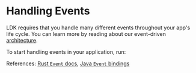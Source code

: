 # Handling Events

LDK requires that you handle many different events throughout your app's life cycle. You can learn more by reading about our event-driven [architecture](/overview/architecture.md).

To start handling events in your application, run:

<CodeSwitcher :languages="{rust:'Rust', kotlin:'Kotlin', swift:'Swift'}">
  <template v-slot:rust>

```rust
use lightning::util::events::{Event};

// In the event handler passed to BackgroundProcessor::start
match event {
  Event::PaymentSent { payment_preimage } => {
    // Handle successful payment
  }
  Event::PaymentFailed { payment_hash, rejected_by_dest } => {
    // Handle failed payment
  }
  Event::FundingGenerationReady { .. } => {
    // Generate the funding transaction for the channel
  }
}
```

  </template>

  <template v-slot:kotlin>
 
  ```java
  import org.ldk.structs.Event

if (event is Event.PaymentSent) {
// Handle successful payment
}

if (event is Event.PaymentFailed) {
// Handle failed payment
}

if (event is Event.FundingGenerationReady) {
// Create a funding tx to be broadcast
}

````

</template>

<template v-slot:swift>

```Swift
import LightningDevKit

if let event = event.getValueAsPaymentSent() {
  // Handle successful payment
}

if let event = event.getValueAsPaymentFailed() {
  // Handle failed payment
}

if let event = event.getValueAsFundingGenerationReady() {
  // Create a funding tx to be broadcast
}
````

  </template>

</CodeSwitcher>

References: [Rust `Event` docs](https://docs.rs/lightning/0.0.114/lightning/util/events/enum.Event.html), [Java `Event` bindings](https://github.com/lightningdevkit/ldk-garbagecollected/blob/main/src/main/java/org/ldk/structs/Event.java)
